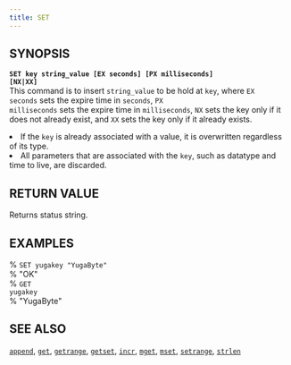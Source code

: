 ```yaml
---
title: SET
---
```


## SYNOPSIS
<code><b>SET key string_value [EX seconds] [PX milliseconds] [NX|XX]</b></code><br>
This command is to insert <code>string_value</code> to be hold at <code>key</code>, where <code>EX seconds</code> sets the expire time in <code>seconds</code>, <code>PX milliseconds</code> sets the expire time in <code>milliseconds</code>, <code>NX</code> sets the key only if it does not already exist, and <code>XX</code> sets the key only if it already exists.

<li>If the <code>key</code> is already associated with a value, it is overwritten regardless of its type.</li>
<li>All parameters that are associated with the <code>key</code>, such as datatype and time to live, are discarded.</li>

## RETURN VALUE
Returns status string.

## EXAMPLES
% <code>SET yugakey "YugaByte"</code><br>
% "OK"<br>
% <code>GET yugakey</code><br>
% "YugaByte"<br>

## SEE ALSO
[`append`](/yql/redis/append/), [`get`](/yql/redis/get/), [`getrange`](/yql/redis/getrange/), [`getset`](/yql/redis/getset/), [`incr`](/yql/redis/incr/), [`mget`](/yql/redis/mget/), [`mset`](/yql/redis/mset/), [`setrange`](/yql/redis/setrange/), [`strlen`](/yql/redis/strlen/)
